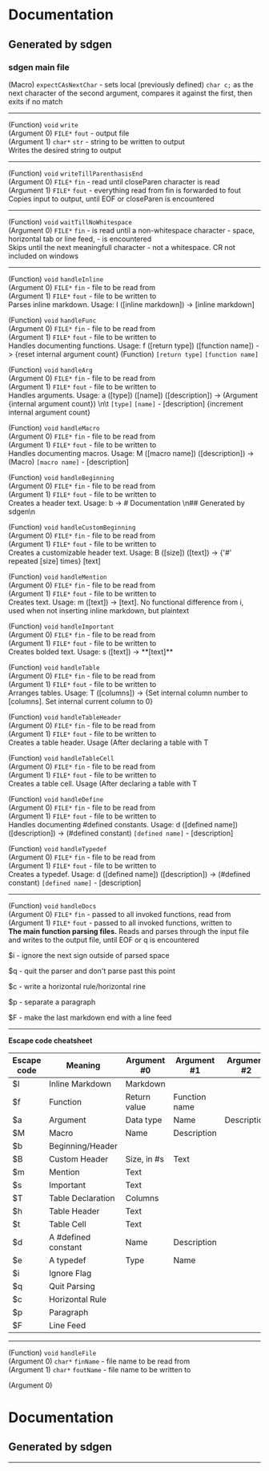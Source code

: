 # Documentation  
## Generated by sdgen  
### sdgen main file
(Macro) `expectCAsNextChar` - sets local (previously defined) `char c;` as the next character of the second argument, compares it against the first, then exits if no match  

---

(Function) `void` `write`  
(Argument 0)
		`FILE*` `fout` - output file  
(Argument 1)
		`char*` `str` - string to be written to output  
Writes the desired string to output

---

(Function) `void` `writeTillParenthasisEnd`  
(Argument 0)
		`FILE*` `fin` - read until closeParen character is read  
(Argument 1)
		`FILE*` `fout` - everything read from fin is forwarded to fout  
Copies input to output, until EOF or closeParen is encountered

---

(Function) `void` `waitTillNoWhitespace`  
(Argument 0)
		`FILE*` `fin` - is read until a non-whitespace character - space, horizontal tab or line feed, - is encountered  
Skips until the next meaningfull character - not a whitespace. CR not included on windows

---

(Function) `void` `handleInline`  
(Argument 0)
		`FILE*` `fin` - file to be read from  
(Argument 1)
		`FILE*` `fout` - file to be written to  
Parses inline markdown. Usage: I (\[inline markdown\]) -> \[inline markdown\]

(Function) `void` `handleFunc`  
(Argument 0)
		`FILE*` `fin` - file to be read from  
(Argument 1)
		`FILE*` `fout` - file to be written to  
Handles documenting functions. Usage: f (\[return type\]) (\[function name\]) -> \{reset internal argument count\} (Function) `[return type]` `[function name]`

(Function) `void` `handleArg`  
(Argument 0)
		`FILE*` `fin` - file to be read from  
(Argument 1)
		`FILE*` `fout` - file to be written to  
Handles arguments. Usage: a (\[type\]) (\[name\]) (\[description\]) -> (Argument \{internal argument count\}) \n\t `[type]` `[name]` - \[description\] \{increment internal argument count\}

(Function) `void` `handleMacro`  
(Argument 0)
		`FILE*` `fin` - file to be read from  
(Argument 1)
		`FILE*` `fout` - file to be written to  
Handles documenting macros. Usage: M (\[macro name\]) (\[description\]) -> (Macro) `[macro name]` - \[description\]

(Function) `void` `handleBeginning`  
(Argument 0)
		`FILE*` `fin` - file to be read from  
(Argument 1)
		`FILE*` `fout` - file to be written to  
Creates a header text. Usage: b -> # Documentation  \n## Generated by sdgen\n

(Function) `void` `handleCustomBeginning`  
(Argument 0)
		`FILE*` `fin` - file to be read from  
(Argument 1)
		`FILE*` `fout` - file to be written to  
Creates a customizable header text. Usage: B (\[size\]) (\[text\]) -> \{'#' repeated \[size\] times\} \[text\]

(Function) `void` `handleMention`  
(Argument 0)
		`FILE*` `fin` - file to be read from  
(Argument 1)
		`FILE*` `fout` - file to be written to  
Creates text. Usage: m (\[text\]) -> \[text\]. No functional difference from i, used when not inserting inline markdown, but plaintext

(Function) `void` `handleImportant`  
(Argument 0)
		`FILE*` `fin` - file to be read from  
(Argument 1)
		`FILE*` `fout` - file to be written to  
Creates bolded text. Usage: s (\[text\]) -> \*\*\[text\]\*\*

(Function) `void` `handleTable`  
(Argument 0)
		`FILE*` `fin` - file to be read from  
(Argument 1)
		`FILE*` `fout` - file to be written to  
Arranges tables. Usage: T (\[columns\]) -> \{Set internal column number to \[columns\]. Set internal current column to 0\}

(Function) `void` `handleTableHeader`  
(Argument 0)
		`FILE*` `fin` - file to be read from  
(Argument 1)
		`FILE*` `fout` - file to be written to  
Creates a table header. Usage (After declaring a table with T

(Function) `void` `handleTableCell`  
(Argument 0)
		`FILE*` `fin` - file to be read from  
(Argument 1)
		`FILE*` `fout` - file to be written to  
Creates a table cell. Usage (After declaring a table with T

(Function) `void` `handleDefine`  
(Argument 0)
		`FILE*` `fin` - file to be read from  
(Argument 1)
		`FILE*` `fout` - file to be written to  
Handles documenting #defined constants. Usage: d (\[defined name\]) (\[description\]) -> (#defined constant) `[defined name]` - \[description\]

(Function) `void` `handleTypedef`  
(Argument 0)
		`FILE*` `fin` - file to be read from  
(Argument 1)
		`FILE*` `fout` - file to be written to  
Creates a typedef. Usage: d (\[defined name\]) (\[description\]) -> (#defined constant) `[defined name]` - \[description\]

---

(Function) `void` `handleDocs`  
(Argument 0)
		`FILE*` `fin` - passed to all invoked functions, read from  
(Argument 1)
		`FILE*` `fout` - passed to all invoked functions, written to  
**The main function parsing files.**
Reads and parses through the input file and writes to the output file, until EOF or q is encountered

$i - ignore the next  sign outside of parsed space

$q - quit the parser and don't parse past this point

$c - write a horizontal rule/horizontal rine

$p - separate a paragraph

$F - make the last markdown end with a line feed


---

**Escape code cheatsheet**

| Escape code | Meaning | Argument #0 | Argument #1 | Argument #2 | 
| --- | --- | --- | --- | --- | 
| $I | Inline Markdown | Markdown |  |  | 
| $f | Function | Return value | Function name |  | 
| $a | Argument | Data type | Name | Description | 
| $M | Macro | Name | Description |  | 
| $b | Beginning/Header |  |  |  | 
| $B | Custom Header | Size, in #s | Text |  | 
| $m | Mention | Text |  |  | 
| $s | Important | Text |  |  | 
| $T | Table Declaration | Columns |  |  | 
| $h | Table Header | Text |  |  | 
| $t | Table Cell | Text |  |  | 
| $d | A #defined constant | Name | Description |  | 
| $e | A typedef | Type | Name |  | 
| $i | Ignore Flag |  |  |  | 
| $q | Quit Parsing |  |  |  | 
| $c | Horizontal Rule |  |  |  | 
| $p | Paragraph |  |  |  | 
| $F | Line Feed |  |  |  | 


---

(Function) `void` `handleFile`  
(Argument 0)
		`char*` `finName` - file name to be read from  
(Argument 1)
		`char*` `foutName` - file name to be written to  

(Argument 0)
# Documentation  
## Generated by sdgen  

---

  
